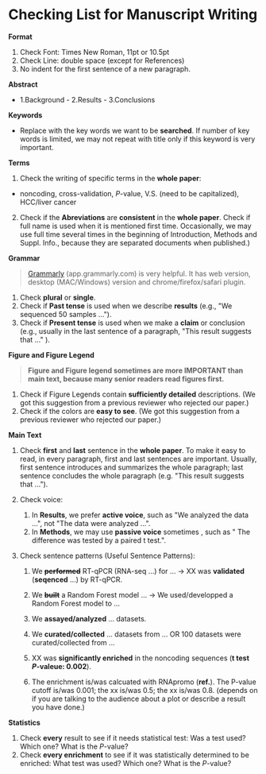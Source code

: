# Checking List for Manuscript Writing

**Format**

1. Check Font: Times New Roman, 11pt or 10.5pt
2. Check Line: double space (except for References)
3. No indent for the first sentence of a new paragraph.

**Abstract**

- 1.Background - 2.Results - 3.Conclusions

**Keywords** 

- Replace with the key words we want to be **searched**. If number of key words is limited, we may not repeat with title only if this keyword is very important.


**Terms**

1. Check the writing of specific terms in the **whole paper**:
  - noncoding, cross-validation, *P*-value, V.S. (need to be capitalized), HCC/liver cancer
2. Check if the **Abreviations** are **consistent** in the **whole paper**. Check if full name is used when it is mentioned first time. Occasionally, we may use full time several times in the beginning of Introduction, Methods and Suppl. Info., because they are separated documents when published.)

**Grammar**

> [Grammarly](https://app.grammarly.com) (app.grammarly.com) is very helpful. It has web version, desktop (MAC/Windows) version and  chrome/firefox/safari plugin.

1. Check **plural** or **single**.
2. Check if **Past tense** is used when we describe **results** (e.g., "We sequenced 50 samples ...").
3. Check if **Present tense** is used when we make a **claim** or conclusion (e.g., usually in the last sentence of a paragraph, "This result suggests that …" ).

**Figure and Figure Legend**

> **Figure and Figure legend sometimes are more IMPORTANT than main text, because many senior readers read figures first.**

1. Check if Figure Legends contain **sufficiently detailed** descriptions. (We got this suggestion from a previous reviewer who rejected our paper.)
2. Check if the colors are **easy to see**.  (We got this suggestion from a previous reviewer who rejected our paper.)

**Main Text**

1. Check **first** and **last** sentence in the **whole paper**.  To make it easy to read, in every paragraph, first and last sentences are important. Usually, first sentence introduces and summarizes the whole paragraph; last sentence concludes the whole paragraph (e.g. "This result suggests that ...").

2. Check voice:
   1. In **Results**, we prefer **active voice**, such as "We analyzed the data …", not "The data were analyzed …".
   2. In **Methods**, we may use **passive voice**  sometimes , such as " The difference was tested by a paired t test.".
   
3. Check sentence patterns (Useful Sentence Patterns):

   1. We **~~performed~~**  RT-qPCR (RNA-seq …) for … → XX was **validated** (**seqenced** ...) by RT-qPCR.  

   2. We **~~built~~** a Random Forest model …  → We used/developped a Random Forest model to … 

   3. We **assayed/analyzed** … datasets. 

   4. We **curated/collected** … datasets from …  OR 100 datasets were curated/collected from ...

   5. XX was **significantly enriched** in the noncoding sequences (**t test *P*-valeue: 0.002**).

   6. The enrichment is/was calcuated with RNApromo (**ref.**). The P-value cutoff is/was 0.001; the xx is/was 0.5; the xx is/was 0.8.  (depends on if you are talking to the audience about a plot or describe a result you have done.)

      

**Statistics**

1. Check **every** result to see if it needs statistical test: Was a test used? Which one? What is the *P*-value?
2. Check  **every enrichment** to see if it was statistically determined to be enriched:  What test was used? Which one? What is the *P*-value?

 

